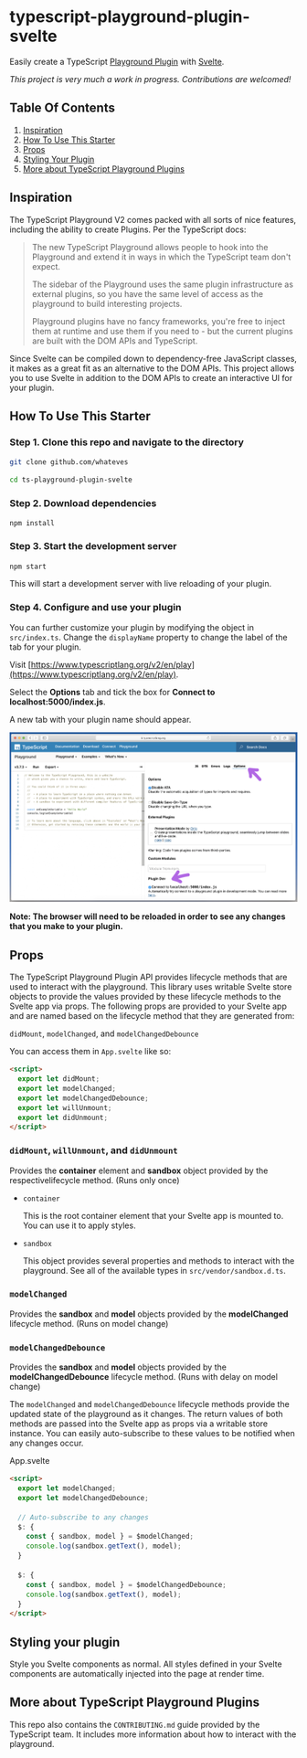 # typescript-playground-plugin-svelte

Easily create a TypeScript [Playground Plugin](https://www.typescriptlang.org/v2/dev/playground-plugins/) with [Svelte](https://svelte.dev/).

_This project is very much a work in progress. Contributions are welcomed!_

## Table Of Contents

1. [Inspiration](#inspiration)
2. [How To Use This Starter](#how-to-use-this-starter)
3. [Props](#props)
4. [Styling Your Plugin](#styling-your-plugin)
5. [More about TypeScript Playground Plugins](#more-about-typescript-playground-plugins)

## Inspiration

The TypeScript Playground V2 comes packed with all sorts of nice features, including the ability to create Plugins. Per the TypeScript docs:

> The new TypeScript Playground allows people to hook into the Playground and extend it in ways in which the TypeScript team don't expect.
>
> The sidebar of the Playground uses the same plugin infrastructure as external plugins, so you have the same level of access as the playground to build interesting projects.
>
> Playground plugins have no fancy frameworks, you're free to inject them at runtime and use them if you need to - but the current plugins are built with the DOM APIs and TypeScript.

Since Svelte can be compiled down to dependency-free JavaScript classes, it makes as a great fit as an alternative to the DOM APIs. This project allows you to use Svelte in addition to the DOM APIs to create an interactive UI for your plugin.

## How To Use This Starter

### Step 1. Clone this repo and navigate to the directory

```sh
git clone github.com/whateves
```

```sh
cd ts-playground-plugin-svelte
```

### Step 2. Download dependencies

```shell
npm install
```

### Step 3. Start the development server

```sh
npm start
```

This will start a development server with live reloading of your plugin.

### Step 4. Configure and use your plugin

You can further customize your plugin by modifying the object in `src/index.ts`. Change the `displayName` property to change the label of the tab for your plugin.

Visit [https://www.typescriptlang.org/v2/en/play](https://www.typescriptlang.org/v2/en/play).

Select the **Options** tab and tick the box for **Connect to localhost:5000/index.js**.

A new tab with your plugin name should appear.

<img src="./screenshot.png" style="max-width: 100%;"/>

**Note: The browser will need to be reloaded in order to see any changes that you make to your plugin.**

## Props

The TypeScript Playground Plugin API provides lifecycle methods that are used to interact with the playground. This library uses writable Svelte store objects to provide the values provided by these lifecycle methods to the Svelte app via props. The following props are provided to your Svelte app and are named based on the lifecycle method that they are generated from:

`didMount`, `modelChanged`, and `modelChangedDebounce`

You can access them in `App.svelte` like so:

```html
<script>
  export let didMount;
  export let modelChanged;
  export let modelChangedDebounce;
  export let willUnmount;
  export let didUnmount;
</script>
```

### `didMount`, `willUnmount`, and `didUnmount`

Provides the **container** element and **sandbox** object provided by the respectivelifecycle method. (Runs only once)

- `container`

  This is the root container element that your Svelte app is mounted to. You can use it to apply styles.

- `sandbox`

  This object provides several properties and methods to interact with the playground. See all of the available types in `src/vendor/sandbox.d.ts`.

### `modelChanged`

Provides the **sandbox** and **model** objects provided by the **modelChanged** lifecycle method. (Runs on model change)

### `modelChangedDebounce`

Provides the **sandbox** and **model** objects provided by the **modelChangedDebounce** lifecycle method. (Runs with delay on model change)

The `modelChanged` and `modelChangedDebounce` lifecycle methods provide the updated state of the playground as it changes. The return values of both methods are passed into the Svelte app as props via a writable store instance. You can easily auto-subscribe to these values to be notified when any changes occur.

App.svelte

```html
<script>
  export let modelChanged;
  export let modelChangedDebounce;

  // Auto-subscribe to any changes
  $: {
    const { sandbox, model } = $modelChanged;
    console.log(sandbox.getText(), model);
  }

  $: {
    const { sandbox, model } = $modelChangedDebounce;
    console.log(sandbox.getText(), model);
  }
</script>
```

## Styling your plugin

Style you Svelte components as normal. All styles defined in your Svelte components are automatically injected into the page at render time.

## More about TypeScript Playground Plugins

This repo also contains the `CONTRIBUTING.md` guide provided by the TypeScript team. It includes more information about how to interact with the playground.
